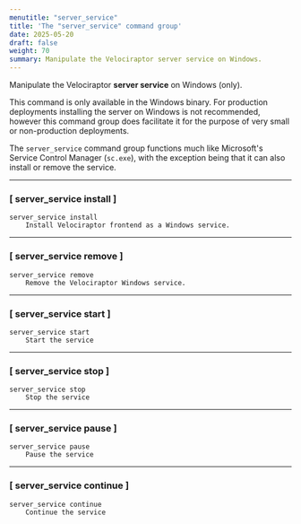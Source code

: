 ```yaml
---
menutitle: "server_service"
title: 'The "server_service" command group'
date: 2025-05-20
draft: false
weight: 70
summary: Manipulate the Velociraptor server service on Windows.
---
```


Manipulate the Velociraptor **server service** on Windows (only).

This command is only available in the Windows binary. For production deployments
installing the server on Windows is not recommended, however this command
group does facilitate it for the purpose of very small or non-production
deployments.

The `server_service` command group functions much like Microsoft's Service
Control Manager (`sc.exe`), with the exception being that it can also install or
remove the service.

---

### [ server_service install ]

```text
server_service install
    Install Velociraptor frontend as a Windows service.
```

---

### [ server_service remove ]

```text
server_service remove
    Remove the Velociraptor Windows service.
```

---

### [ server_service start ]

```text
server_service start
    Start the service
```

---

### [ server_service stop ]

```text
server_service stop
    Stop the service
```

---

### [ server_service pause ]

```text
server_service pause
    Pause the service
```

---

### [ server_service continue ]

```text
server_service continue
    Continue the service
```
